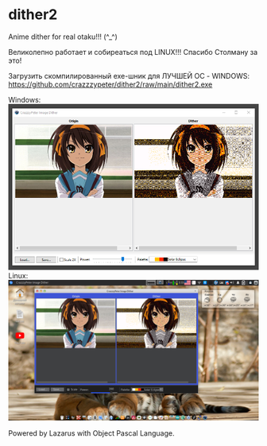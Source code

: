 # dither2

Anime dither for real otaku!!! (^_^)

Великолепно работает и собиреаться под LINUX!!! Спасибо Столману за это!  

Загрузить скомпилированный exe-шник для ЛУЧШЕЙ ОС - WINDOWS: https://github.com/crazzzypeter/dither2/raw/main/dither2.exe

Windows:  
![scr.png](scr.png)  
Linux:  
![scr_pomoyka.png](scr_pomoyka.png)  


Powered by Lazarus with Object Pascal Language.
